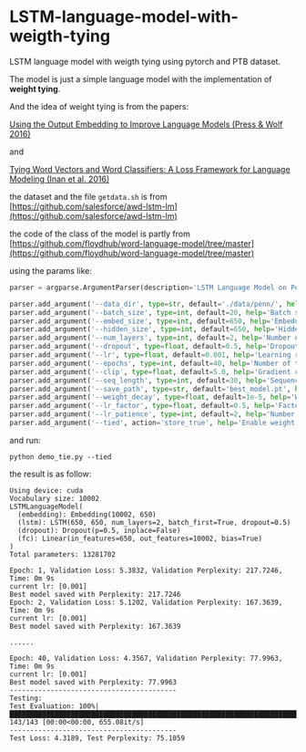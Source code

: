 # LSTM-language-model-with-weigth-tying

LSTM language model with weigth tying using pytorch and PTB dataset.

The model is just a simple language model with the implementation of **weight tying**.

And the idea of weight tying is from the papers:

[Using the Output Embedding to Improve Language Models (Press & Wolf 2016)](https://arxiv.org/abs/1608.05859) 

and 

[Tying Word Vectors and Word Classifiers: A Loss Framework for Language Modeling (Inan et al. 2016)](https://arxiv.org/pdf/1611.01462.pdf)

the dataset and the file `getdata.sh` is from [https://github.com/salesforce/awd-lstm-lm](https://github.com/salesforce/awd-lstm-lm)

the code of the class of the model is partly from [https://github.com/floydhub/word-language-model/tree/master](https://github.com/floydhub/word-language-model/tree/master)

using the params like:
```python
parser = argparse.ArgumentParser(description='LSTM Language Model on Penn Treebank')

parser.add_argument('--data_dir', type=str, default='./data/penn/', help='Directory containing train.txt, valid.txt, test.txt')
parser.add_argument('--batch_size', type=int, default=20, help='Batch size')
parser.add_argument('--embed_size', type=int, default=650, help='Embedding size')
parser.add_argument('--hidden_size', type=int, default=650, help='Hidden size of LSTM')
parser.add_argument('--num_layers', type=int, default=2, help='Number of LSTM layers')
parser.add_argument('--dropout', type=float, default=0.5, help='Dropout probability')
parser.add_argument('--lr', type=float, default=0.001, help='Learning rate')
parser.add_argument('--epochs', type=int, default=40, help='Number of training epochs')
parser.add_argument('--clip', type=float, default=5.0, help='Gradient clipping')
parser.add_argument('--seq_length', type=int, default=30, help='Sequence length')
parser.add_argument('--save_path', type=str, default='best_model.pt', help='Path to save the best model')
parser.add_argument('--weight_decay', type=float, default=1e-5, help='Weight decay (L2 regularization)')
parser.add_argument('--lr_factor', type=float, default=0.5, help='Factor by which the learning rate will be reduced')
parser.add_argument('--lr_patience', type=int, default=2, help='Number of epochs with no improvement after which learning rate will be reduced')
parser.add_argument('--tied', action='store_true', help='Enable weight tying')
```

and run:
```
python demo_tie.py --tied
```

the result is as follow:
```
Using device: cuda
Vocabulary size: 10002
LSTMLanguageModel(
  (embedding): Embedding(10002, 650)
  (lstm): LSTM(650, 650, num_layers=2, batch_first=True, dropout=0.5)
  (dropout): Dropout(p=0.5, inplace=False)
  (fc): Linear(in_features=650, out_features=10002, bias=True)
)
Total parameters: 13281702

Epoch: 1, Validation Loss: 5.3832, Validation Perplexity: 217.7246, Time: 0m 9s
current lr: [0.001]
Best model saved with Perplexity: 217.7246
Epoch: 2, Validation Loss: 5.1202, Validation Perplexity: 167.3639, Time: 0m 9s
current lr: [0.001]
Best model saved with Perplexity: 167.3639

......

Epoch: 40, Validation Loss: 4.3567, Validation Perplexity: 77.9963, Time: 0m 9s
current lr: [0.001]
Best model saved with Perplexity: 77.9963
-----------------------------------------
Testing: 
Test Evaluation: 100%|████████████████████████████████████████████████████████████████████████████████████████████████████████████████████████████████████████████████| 143/143 [00:00<00:00, 655.08it/s]
-----------------------------------------
Test Loss: 4.3189, Test Perplexity: 75.1059
```

